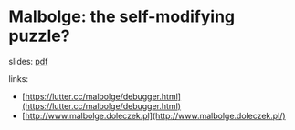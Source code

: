 # Malbolge: the self-modifying puzzle?

slides: [pdf](../../resources/1/malbolge.pdf)

links:

- [https://lutter.cc/malbolge/debugger.html](https://lutter.cc/malbolge/debugger.html)
- [http://www.malbolge.doleczek.pl](http://www.malbolge.doleczek.pl/)
